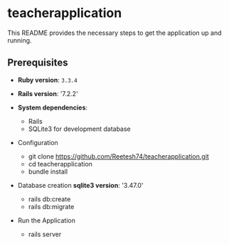 # teacherapplication

This README provides the necessary steps to get the application up and running.

## Prerequisites

* **Ruby version**: `3.3.4`  
* **Rails version**: '7.2.2'

* **System dependencies**:
  - Rails
  - SQLite3 for development database 

* Configuration
   - git clone https://github.com/Reetesh74/teacherapplication.git
   - cd teacherapplication
   - bundle install

* Database creation
  **sqlite3 version**: '3.47.0'
  - rails db:create
  - rails db:migrate
* Run the Application
  - rails server
